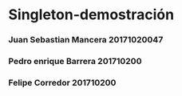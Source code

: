 # Singleton-demostración
### Juan Sebastian Mancera 20171020047
### Pedro enrique Barrera 201710200
### Felipe Corredor 201710200
